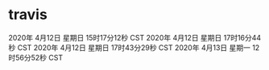 # travis

2020年 4月12日 星期日 15时17分12秒 CST
2020年 4月12日 星期日 17时16分44秒 CST
2020年 4月12日 星期日 17时43分29秒 CST
2020年 4月13日 星期一 12时56分52秒 CST
